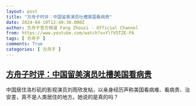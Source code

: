 ```yaml
---
layout: post
title: "方舟子时评：中国留美演员吐槽美国看病贵"
date: 2024-04-10T12:49:38.000Z
author: 方舟子官方频道 Fang Zhouzi - Official Channel
from: https://www.youtube.com/watch?v=YlfV5TZE-PA
tags: [ 方舟子 ]
comments: True
categories: [ 方舟子 ]
---
```

<!--1712753378000-->
[方舟子时评：中国留美演员吐槽美国看病贵](https://www.youtube.com/watch?v=YlfV5TZE-PA)
------

<div>
中国居住洛杉矶的影视演员刘雨欣发帖，以亲身经历声称美国看病难、看病贵、治安差，真不是人类居住的地方。她说的是真的吗？
</div>
